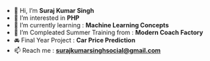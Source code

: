- 👋 Hi, I’m **Suraj Kumar Singh**
- 👀 I’m interested in **PHP**
- 🌱 I’m currently learning : **Machine Learning Concepts**
- 💞️ I’m Compleated Summer Training from : **Modern Coach Factory**
- 🚘 Final Year Project : **Car Price Prediction**
- 📫 Reach me : **surajkumarsinghsocial@gmail.com**
<!-- 😄 Pronouns:--> 
<!-- - ⚡ Fun fact: ---> 

<!---
singhkumarsuraj/singhkumarsuraj is a ✨ special ✨ repository because its `README.md` (this file) appears on your GitHub profile.
You can click the Preview link to take a look at your changes.
--->
